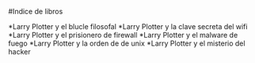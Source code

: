 #Indice de libros

*Larry Plotter y el blucle filosofal
*Larry Plotter y la clave secreta del wifi
*Larry Plotter y el prisionero de firewall
*Larry Plotter y el malware de fuego 
*Larry Plotter y la orden de de unix
*Larry Plotter y el misterio del hacker
